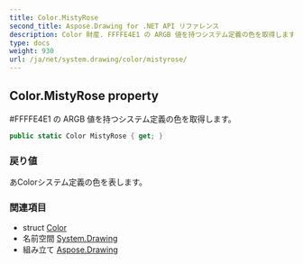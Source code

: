 ```yaml
---
title: Color.MistyRose
second_title: Aspose.Drawing for .NET API リファレンス
description: Color 財産. FFFFE4E1 の ARGB 値を持つシステム定義の色を取得します
type: docs
weight: 930
url: /ja/net/system.drawing/color/mistyrose/
---
```

## Color.MistyRose property

#FFFFE4E1 の ARGB 値を持つシステム定義の色を取得します。

```csharp
public static Color MistyRose { get; }
```

### 戻り値

あColorシステム定義の色を表します。

### 関連項目

* struct [Color](../)
* 名前空間 [System.Drawing](../../color/)
* 組み立て [Aspose.Drawing](../../../)


